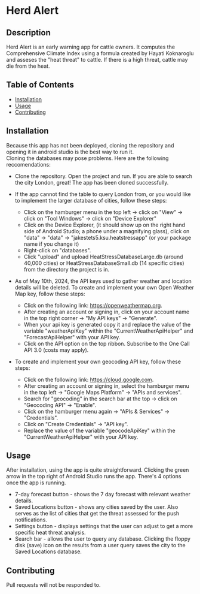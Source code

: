 # Herd Alert

## Description

Herd Alert is an early warning app for cattle owners. It computes the Comprehensive Climate Index using a formula created by Hayati Koknaroglu and asseses the "heat threat" to cattle. If there is a high threat, cattle may die from the heat. 

## Table of Contents

- [Installation](#installation)
- [Usage](#usage)
- [Contributing](#contributing)

## Installation

Because this app has not been deployed, cloning the repository and opening it in android studio is the best way to run it.     
Cloning the databases may pose problems. Here are the following reccomendations:

* Clone the repository. Open the project and run. If you are able to search the city London, great! The app has been cloned successfully.
  
* If the app cannot find the table to query London from, or you would like to implement the larger database of cities, follow these steps:
  * Click on the hamburger menu in the top left -> click on "View" -> click on "Tool Windows" -> click on "Device Explorer"
  * Click on the Device Explorer, (it should show up on the right hand side of Android Studio; a phone under a magnifying glass), click on "data" -> "data" -> "jakestets5.ksu.heatstressapp" (or your package name if you change it)
  * Right-click on "databases".
  * Click "upload" and upload HeatStressDatabaseLarge.db (around 40,000 cities) or HeatStressDatabaseSmall.db (14 specific cities) from the directory the project is in.
    
* As of May 10th, 2024, the API keys used to gather weather and location details will be deleted. To create and implement your own Open Weather Map key, follow these steps:
  * Click on the following link: https://openweathermap.org.
  * After creating an account or signing in, click on your account name in the top right corner -> "My API keys" -> "Generate".
  * When your api key is generated copy it and replace the value of the variable "weatherApiKey" within the "CurrentWeatherApiHelper" and "ForecastApiHelper" with your API key.
  * Click on the API option on the top ribbon. Subscribe to the One Call API 3.0 (costs may apply).
    
* To create and implement your own geocoding API key, follow these steps:
  * Click on the following link: https://cloud.google.com.
  * After creating an account or signing in, select the hamburger menu in the top left -> "Google Maps Platform" -> "APIs and services".
  * Search for "geocoding" in the search bar at the top -> click on "Geocoding API" -> "Enable".
  * Click on the hamburger menu again -> "APIs & Services" -> "Credentials".
  * Click on "Create Credentials" -> "API key".
  * Replace the value of the variable "geocodeApiKey" within the "CurrentWeatherApiHelper" with your API key.
    
## Usage

After installation, using the app is quite straightforward. Clicking the green arrow in the top right of Android Studio runs the app. There's 4 options once the app is running. 

* 7-day forecast button - shows the 7 day forecast with relevant weather details.
* Saved Locations button - shows any cities saved by the user. Also serves as the list of cities that get the threat assessed for the push notifications.
* Settings button - displays settings that the user can adjust to get a more specific heat threat analysis.
* Search bar - allows the user to query any database. Clicking the floppy disk (save) icon on the results from a user query saves the city to the Saved Locations database.

## Contributing

Pull requests will not be responded to.
